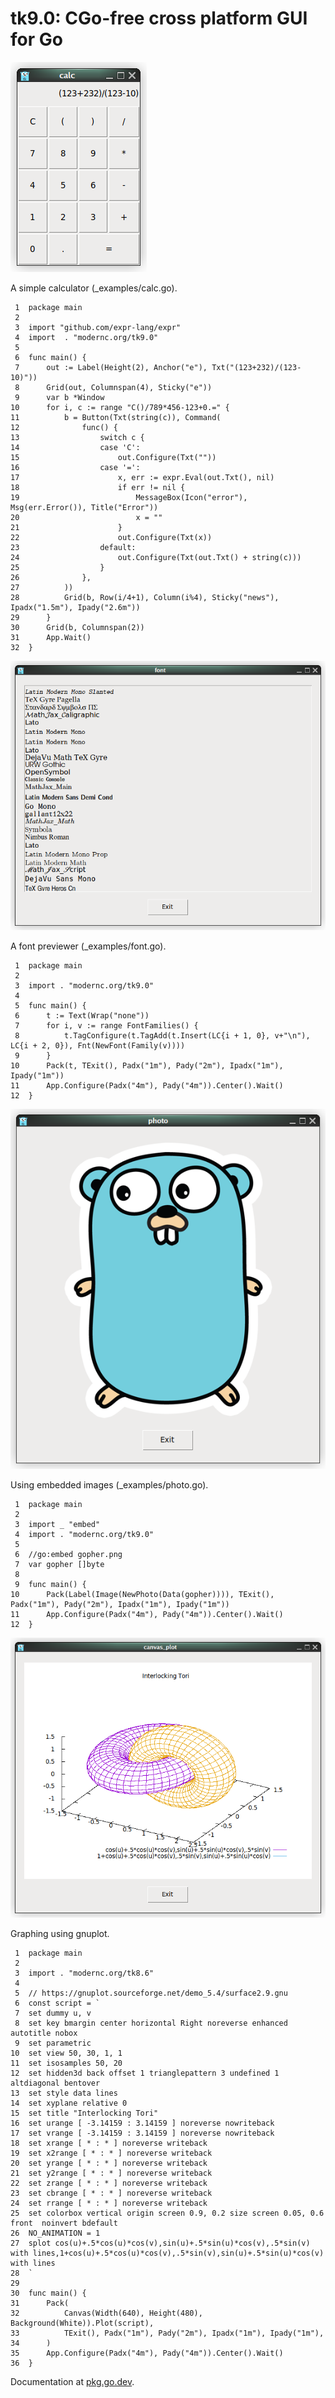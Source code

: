 # tk9.0: CGo-free cross platform GUI for Go

![calc](_examples/calc.png "calc")

A simple calculator (_examples/calc.go).

     1	package main
     2	
     3	import "github.com/expr-lang/expr"
     4	import 	. "modernc.org/tk9.0"
     5	
     6	func main() {
     7		out := Label(Height(2), Anchor("e"), Txt("(123+232)/(123-10)"))
     8		Grid(out, Columnspan(4), Sticky("e"))
     9		var b *Window
    10		for i, c := range "C()/789*456-123+0.=" {
    11			b = Button(Txt(string(c)), Command(
    12				func() {
    13					switch c {
    14					case 'C':
    15						out.Configure(Txt(""))
    16					case '=':
    17						x, err := expr.Eval(out.Txt(), nil)
    18						if err != nil {
    19							MessageBox(Icon("error"), Msg(err.Error()), Title("Error"))
    20							x = ""
    21						}
    22						out.Configure(Txt(x))
    23					default:
    24						out.Configure(Txt(out.Txt() + string(c)))
    25					}
    26				},
    27			))
    28			Grid(b, Row(i/4+1), Column(i%4), Sticky("news"), Ipadx("1.5m"), Ipady("2.6m"))
    29		}
    30		Grid(b, Columnspan(2))
    31		App.Wait()
    32	}

![font](_examples/font.png "font")

A font previewer (_examples/font.go).

     1	package main
     2	
     3	import . "modernc.org/tk9.0"
     4	
     5	func main() {
     6		t := Text(Wrap("none"))
     7		for i, v := range FontFamilies() {
     8			t.TagConfigure(t.TagAdd(t.Insert(LC{i + 1, 0}, v+"\n"), LC{i + 2, 0}), Fnt(NewFont(Family(v))))
     9		}
    10		Pack(t, TExit(), Padx("1m"), Pady("2m"), Ipadx("1m"), Ipady("1m"))
    11		App.Configure(Padx("4m"), Pady("4m")).Center().Wait()
    12	}

![photo](_examples/photo.png "photo")

Using embedded images (_examples/photo.go).

     1	package main
     2	
     3	import _ "embed"
     4	import . "modernc.org/tk9.0"
     5	
     6	//go:embed gopher.png
     7	var gopher []byte
     8	
     9	func main() {
    10		Pack(Label(Image(NewPhoto(Data(gopher)))), TExit(), Padx("1m"), Pady("2m"), Ipadx("1m"), Ipady("1m"))
    11		App.Configure(Padx("4m"), Pady("4m")).Center().Wait()
    12	}

![canvas-plot](_examples/canvas_plot.png "canvas plot")

Graphing using gnuplot.

     1	package main
     2	
     3	import . "modernc.org/tk8.6"
     4	
     5	// https://gnuplot.sourceforge.net/demo_5.4/surface2.9.gnu
     6	const script = `
     7	set dummy u, v
     8	set key bmargin center horizontal Right noreverse enhanced autotitle nobox
     9	set parametric
    10	set view 50, 30, 1, 1
    11	set isosamples 50, 20
    12	set hidden3d back offset 1 trianglepattern 3 undefined 1 altdiagonal bentover
    13	set style data lines
    14	set xyplane relative 0
    15	set title "Interlocking Tori" 
    16	set urange [ -3.14159 : 3.14159 ] noreverse nowriteback
    17	set vrange [ -3.14159 : 3.14159 ] noreverse nowriteback
    18	set xrange [ * : * ] noreverse writeback
    19	set x2range [ * : * ] noreverse writeback
    20	set yrange [ * : * ] noreverse writeback
    21	set y2range [ * : * ] noreverse writeback
    22	set zrange [ * : * ] noreverse writeback
    23	set cbrange [ * : * ] noreverse writeback
    24	set rrange [ * : * ] noreverse writeback
    25	set colorbox vertical origin screen 0.9, 0.2 size screen 0.05, 0.6 front  noinvert bdefault
    26	NO_ANIMATION = 1
    27	splot cos(u)+.5*cos(u)*cos(v),sin(u)+.5*sin(u)*cos(v),.5*sin(v) with lines,1+cos(u)+.5*cos(u)*cos(v),.5*sin(v),sin(u)+.5*sin(u)*cos(v) with lines
    28	`
    29	
    30	func main() {
    31		Pack(
    32			Canvas(Width(640), Height(480), Background(White)).Plot(script),
    33			TExit(), Padx("1m"), Pady("2m"), Ipadx("1m"), Ipady("1m"),
    34		)
    35		App.Configure(Padx("4m"), Pady("4m")).Center().Wait()
    36	}


Documentation at [pkg.go.dev].

[pkg.go.dev]: https://pkg.go.dev/modernc.org/tk9.0
